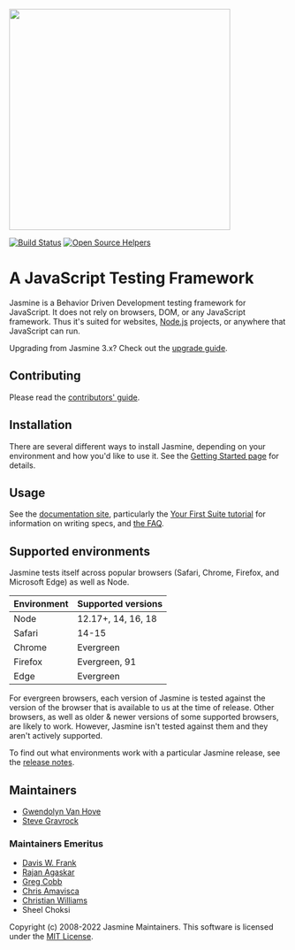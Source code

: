 <a name="README">[<img src="https://rawgithub.com/jasmine/jasmine/main/images/jasmine-horizontal.svg" width="400px" />](http://jasmine.github.io)</a>

[![Build Status](https://circleci.com/gh/jasmine/jasmine.svg?style=shield)](https://circleci.com/gh/jasmine/jasmine)
[![Open Source Helpers](https://www.codetriage.com/jasmine/jasmine/badges/users.svg)](https://www.codetriage.com/jasmine/jasmine)

# A JavaScript Testing Framework

Jasmine is a Behavior Driven Development testing framework for JavaScript. It does not rely on browsers, DOM, or any JavaScript framework. Thus it's suited for websites, [Node.js](http://nodejs.org) projects, or anywhere that JavaScript can run.

Upgrading from Jasmine 3.x? Check out the [upgrade guide](https://jasmine.github.io/tutorials/upgrading_to_Jasmine_4.0).

## Contributing

Please read the [contributors' guide](https://github.com/jasmine/jasmine/blob/main/.github/CONTRIBUTING.md).

## Installation

There are several different ways to install Jasmine, depending on your 
environment and how you'd like to use it. See the [Getting Started page](https://jasmine.github.io/pages/getting_started.html)
for details.

## Usage

See the [documentation site](https://jasmine.github.io/pages/docs_home.html),
particularly the [Your First Suite tutorial](https://jasmine.github.io/tutorials/your_first_suite)
for information on writing specs, and [the FAQ](https://jasmine.github.io/pages/faq.html).

## Supported environments

Jasmine tests itself across popular browsers (Safari, Chrome, Firefox, and
Microsoft Edge) as well as Node.

| Environment       | Supported versions |
|-------------------|--------------------|
| Node              | 12.17+, 14, 16, 18 |
| Safari            | 14-15              |
| Chrome            | Evergreen          |
| Firefox           | Evergreen, 91      |
| Edge              | Evergreen          |

For evergreen browsers, each version of Jasmine is tested against the version of the browser that is available to us
at the time of release. Other browsers, as well as older & newer versions of some supported browsers, are likely to work.
However, Jasmine isn't tested against them and they aren't actively supported. 

To find out what environments work with a particular Jasmine release, see the [release notes](https://github.com/jasmine/jasmine/tree/main/release_notes).

## Maintainers

* [Gwendolyn Van Hove](mailto:gwen@slackersoft.net)
* [Steve Gravrock](mailto:sdg@panix.com)

### Maintainers Emeritus

* [Davis W. Frank](mailto:dwfrank@pivotal.io)
* [Rajan Agaskar](mailto:rajan@pivotal.io)
* [Greg Cobb](mailto:gcobb@pivotal.io)
* [Chris Amavisca](mailto:camavisca@pivotal.io)
* [Christian Williams](mailto:antixian666@gmail.com)
* Sheel Choksi

Copyright (c) 2008-2022 Jasmine Maintainers. This software is licensed under the [MIT License](https://github.com/jasmine/jasmine/blob/main/MIT.LICENSE).
